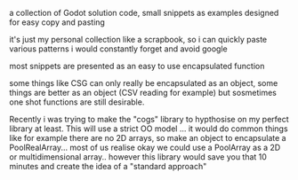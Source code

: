a collection of Godot solution code, small snippets as examples designed for easy copy and pasting

it's just my personal collection like a scrapbook, so i can quickly paste various patterns i would constantly forget and avoid google


most snippets are presented as an easy to use encapsulated function

some things like CSG can only really be encapsulated as an object, some things are better as an object (CSV reading for example) but sosmetimes one shot functions are still desirable.

Recently i was trying to make the "cogs" library to hypthosise on my perfect library at least. This will use a strict OO model ... it would do common things like for example there are no 2D arrays, so make an object to encapsulate a PoolRealArray... most of us realise okay we could use a PoolArray as a 2D or multidimensional array.. however this library would save you that 10 minutes and create the idea of a "standard approach"
